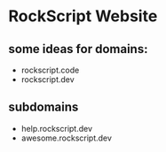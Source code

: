 # RockScript Website

## some ideas for domains:
- rockscript.code
- rockscript.dev

## subdomains
- help.rockscript.dev
- awesome.rockscript.dev
